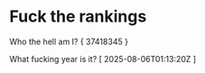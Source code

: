 # Fuck the rankings

Who the hell am I?
{ 37418345 }

What fucking year is it?
[ 2025-08-06T01:13:20Z ]
